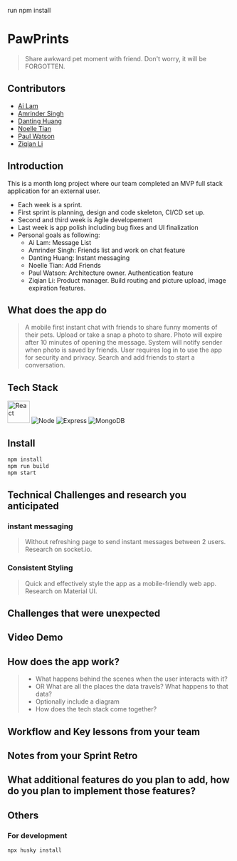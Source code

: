 run npm install

# PawPrints

> Share awkward pet moment with friend. Don't worry, it will be FORGOTTEN.

## Contributors

- [Ai Lam](https://github.com/ai-lam)
- [Amrinder Singh](https://github.com/amrinder1650)
- [Danting Huang](https://github.com/sdhlyhb)
- [Noelle Tian](https://github.com/nuot)
- [Paul Watson](https://github.com/pewiii)
- [Ziqian Li](https://github.com/zxl3269117)

## Introduction

This is a month long project where our team completed an MVP full stack application for an external user.

- Each week is a sprint.
- First sprint is planning, design and code skeleton, CI/CD set up.
- Second and third week is Agile developement
- Last week is app polish including bug fixes and UI finalization
- Personal goals as following:
  - Ai Lam: Message List
  - Amrinder Singh: Friends list and work on chat feature
  - Danting Huang: Instant messaging
  - Noelle Tian: Add Friends
  - Paul Watson: Architecture owner. Authentication feature
  - Ziqian Li: Product manager. Build routing and picture upload, image expiration features.

## What does the app do

> A mobile first instant chat with friends to share funny moments of their pets. Upload or take a snap a photo to share. Photo will expire after 10 minutes of opening the message. System will notify sender when photo is saved by friends. User requires log in to use the app for security and privacy. Search and add friends to start a conversation.

## Tech Stack
<a href="https://reactjs.org/" target="_blank"><img src="https://upload.wikimedia.org/wikipedia/commons/a/a7/React-icon.svg" alt="React" width="50"/></a>
![Node](https://upload.wikimedia.org/wikipedia/commons/d/d9/Node.js_logo.svg)
![Express](https://upload.wikimedia.org/wikipedia/commons/6/64/Expressjs.png)
![MongoDB](https://upload.wikimedia.org/wikipedia/commons/9/93/MongoDB_Logo.svg)

## Install

```sh
npm install
npm run build
npm start
```

## Technical Challenges and research you anticipated

### instant messaging

> Without refreshing page to send instant messages between 2 users. Research on socket.io.

### Consistent Styling

> Quick and effectively style the app as a mobile-friendly web app. Research on Material UI.

## Challenges that were unexpected

## Video Demo

## How does the app work?

> - What happens behind the scenes when the user interacts with it?
> - OR What are all the places the data travels? What happens to that data?
> - Optionally include a diagram
> - How does the tech stack come together?

## Workflow and Key lessons from your team

## Notes from your Sprint Retro

## What additional features do you plan to add, how do you plan to implement those features?

## Others

### For development

```sh
npx husky install
```
